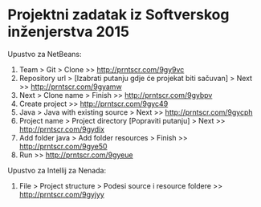 # Projektni zadatak iz Softverskog inženjerstva 2015

Upustvo za NetBeans:
1. Team > Git > Clone  >> http://prntscr.com/9gy9vc
2. Repository url > [Izabrati putanju gdje će projekat biti sačuvan] > Next  >> http://prntscr.com/9gyamw
3. Next > Clone name > Finish  >> http://prntscr.com/9gybpv
4. Create project  >> http://prntscr.com/9gyc49
5. Java > Java with existing source > Next  >> http://prntscr.com/9gycph
6. Project name > Project directory [Popraviti putanju] > Next  >> http://prntscr.com/9gydix
7. Add folder java > Add folder resources > Finish  >> http://prntscr.com/9gye50
8. Run  >> http://prntscr.com/9gyeue

Upustvo za Intellij za Nenada:
1. File > Project structure > Podesi source i resource foldere  >> http://prntscr.com/9gyjyy